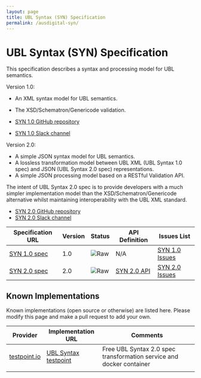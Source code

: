 ```yaml
---
layout: page
title: UBL Syntax (SYN) Specification
permalink: /ausdigital-syn/
---
```


# UBL Syntax (SYN) Specification

This specification describes a syntax and processing model for UBL semantics. 

Version 1.0:

* An XML syntax model for UBL semantics.
* The XSD/Schematron/Genericode validation.

* [SYN 1.0 GitHub repository](https://github.com/ausdigital/ausdigital-syn-v1/)
* [SYN 1.0 Slack channel](https://ausdigital.slack.com/messages/spec-syn-v1/)

Version 2.0:

* A simple JSON syntax model for UBL semantics.
* A lossless transformation model between UBL XML (UBL Syntax 1.0 spec) and JSON (UBL Syntax 2.0 spec) representations.
* A simple JSON processing model based on a RESTful Validation API.

The intent of UBL Syntax 2.0 spec is to provide developers with a much simpler implementation model than the XSD/Schematron/Genericode alternative whilst maintaining interoperability with the UBL XML standard.

* [SYN 2.0 GitHub repository](https://github.com/ausdigital/ausdigital-syn)
* [SYN 2.0 Slack channel](https://ausdigital.slack.com/messages/spec-syn/)

| Specification URL | Version | Status | API Definition | Issues List |
| ----------------- | ------  | ------ | -------------- | ----------- |
| [SYN 1.0 spec](http://ausdigital.org/specs/ausdigital-syn/1.0/) | 1.0 | ![Raw](http://rfc.unprotocols.org/spec:2/COSS/raw.svg) | N/A | [SYN 1.0 Issues](https://github.com/ausdigital/ausdigital-syn-v1/issues)  |
| [SYN 2.0 spec](http://ausdigital.org/specs/ausdigital-syn/2.0/) | 2.0 | ![Raw](http://rfc.unprotocols.org/spec:2/COSS/raw.svg) | [SYN 2.0 API](http://ausdigital.org/specs/ausdigital-syn/1.0/api)   | [SYN 2.0 Issues](https://github.com/ausdigital/ausdigital-syn/issues)  |

## Known Implementations

Known implementations (open source or otherwise) are listed here.  Please modify this page and make a pull request to add your own.

|Provider|Implementation URL|Comments|
|--------|------------------|--------|
|[testpoint.io](http://testpoint.io/) | [UBL Syntax testpoint](http://testpoint.io/syn)| Free UBL Syntax 2.0 spec transformation service and docker container|
|  |  |  |
